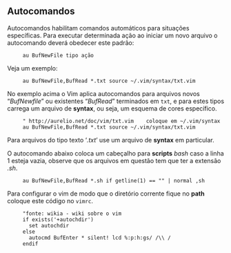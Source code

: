 Autocomandos
------------

Autocomandos habilitam comandos automáticos para situações específicas.
Para executar determinada ação ao iniciar um novo arquivo o autocomando
deverá obedecer este padrão:

         au BufNewFile tipo ação

Veja um exemplo:

         au BufNewFile,BufRead *.txt source ~/.vim/syntax/txt.vim

No exemplo acima o Vim aplica autocomandos para arquivos novos
“*BufNewfile*” ou existentes “*BufRead*”
terminados em `txt`, e para estes tipos carrega um arquivo de
**syntax**, ou seja, um esquema de cores específico.

         " http://aurelio.net/doc/vim/txt.vim    coloque em ~/.vim/syntax
         au BufNewFile,BufRead *.txt source ~/.vim/syntax/txt.vim

Para arquivos do tipo texto ‘*.txt*’ use um arquivo de
**syntax** em particular.

O autocomando abaixo coloca um cabeçalho para **scripts**
*bash* caso a linha 1 esteja vazia, observe que os arquivos
em questão tem que ter a extensão *.sh*.

         au BufNewFile,BufRead *.sh if getline(1) == "" | normal ,sh

Para configurar o vim de modo que o diretório corrente fique no
**path** coloque este código no `vimrc`.

         "fonte: wikia - wiki sobre o vim
         if exists('+autochdir')
           set autochdir
         else
           autocmd BufEnter * silent! lcd %:p:h:gs/ /\\ /
         endif


